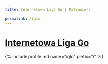 ```yaml
---
title: Internetowa Liga Go | Patromierz

permalink: /iglo
---
```


# [Internetowa Liga Go](https://patronite.pl/iglo)

{% include profile.md name="iglo" prefix="i" %}

